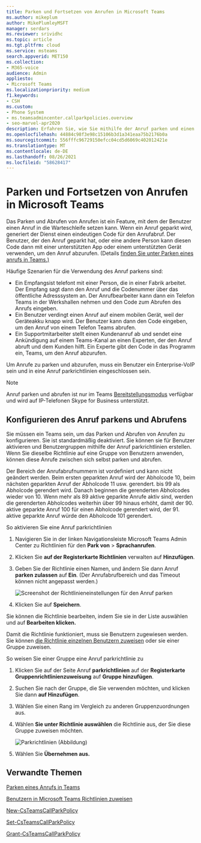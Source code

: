 ```yaml
---
title: Parken und Fortsetzen von Anrufen in Microsoft Teams
ms.author: mikeplum
author: MikePlumleyMSFT
manager: serdars
ms.reviewer: srividhc
ms.topic: article
ms.tgt.pltfrm: cloud
ms.service: msteams
search.appverid: MET150
ms.collection:
- M365-voice
audience: Admin
appliesto:
- Microsoft Teams
ms.localizationpriority: medium
f1.keywords:
- CSH
ms.custom:
- Phone System
- ms.teamsadmincenter.callparkpolicies.overview
- seo-marvel-apr2020
description: Erfahren Sie, wie Sie mithilfe der Anruf parken und einen Anruf in einem Anruf halten, Microsoft Teams.
ms.openlocfilehash: 44884c98f3e98c15106b3d1a341eaa75b2176b0a
ms.sourcegitcommit: 556fffc96729150efcc04cd5d6069c402012421e
ms.translationtype: MT
ms.contentlocale: de-DE
ms.lasthandoff: 08/26/2021
ms.locfileid: "58628417"
---
```

# <a name="call-park-and-retrieve-in-microsoft-teams"></a>Parken und Fortsetzen von Anrufen in Microsoft Teams

Das Parken und Abrufen von Anrufen ist ein Feature, mit dem der Benutzer einen Anruf in die Warteschleife setzen kann. Wenn ein Anruf geparkt wird, generiert der Dienst einen eindeutigen Code für den Anrufabruf. Der Benutzer, der den Anruf geparkt hat, oder eine andere Person kann diesen Code dann mit einer unterstützten App oder einem unterstützten Gerät verwenden, um den Anruf abzurufen. (Details [finden Sie unter Parken eines anrufs in Teams.)](https://support.office.com/article/park-a-call-in-teams-8538c063-d676-4e9a-8045-fc3b7299bb2f)

Häufige Szenarien für die Verwendung des Anruf parkens sind:

- Ein Empfangsist telefont mit einer Person, die in einer Fabrik arbeitet. Der Empfang sagt dann den Anruf und die Codenummer über das öffentliche Adresssystem an. Der Anrufbearbeiter kann dann ein Telefon Teams in der Werkshallen nehmen und den Code zum Abrufen des Anrufs eingeben.
- Ein Benutzer verdingt einen Anruf auf einem mobilen Gerät, weil der Geräteakku knapp wird. Der Benutzer kann dann den Code eingeben, um den Anruf von einem Telefon Teams abrufen.
- Ein Supportmitarbeiter stellt einen Kundenanruf ab und sendet eine Ankündigung auf einem Teams-Kanal an einen Experten, der den Anruf abruft und dem Kunden hilft. Ein Experte gibt den Code in das Programm ein, Teams, um den Anruf abzurufen.

Um Anrufe zu parken und abzurufen, muss ein Benutzer ein Enterprise-VoIP sein und in eine Anruf parkrichtlinien eingeschlossen sein.

> [!NOTE]
> Anruf parken und abrufen ist nur im Teams [Bereitstellungsmodus](teams-and-skypeforbusiness-coexistence-and-interoperability.md) verfügbar und wird auf IP-Telefonen Skype for Business unterstützt.

## <a name="configure-call-park-and-retrieve"></a>Konfigurieren des Anruf parkens und Abrufens

Sie müssen ein Teams sein, um das Parken und Abrufen von Anrufen zu konfigurieren. Sie ist standardmäßig deaktiviert. Sie können sie für Benutzer aktivieren und Benutzergruppen mithilfe der Anruf parkrichtlinien erstellen. Wenn Sie dieselbe Richtlinie auf eine Gruppe von Benutzern anwenden, können diese Anrufe zwischen sich selbst parken und abrufen.

Der Bereich der Anrufabrufnummern ist vordefiniert und kann nicht geändert werden. Beim ersten geparkten Anruf wird der Abholcode 10, beim nächsten geparkten Anruf der Abholcode 11 usw. gerendert. bis 99 als Abholcode gerendert wird. Danach beginnen die gerenderten Abholcodes wieder von 10.  Wenn mehr als 89 aktive geparkte Anrufe aktiv sind, werden die gerenderten Abholcodes weiterhin über 99 hinaus erhöht, damit der 90. aktive geparkte Anruf 100 für einen Abholcode gerendert wird, der 91. aktive geparkte Anruf würde den Abholcode 101 gerendert.

So aktivieren Sie eine Anruf parkrichtlinien

1. Navigieren Sie in der linken Navigationsleiste Microsoft Teams Admin Center zu Richtlinien für den **Park von**  >  **Sprachanrufen**.
2. Klicken Sie **auf der Registerkarte Richtlinien** verwalten auf **Hinzufügen**.
3. Geben Sie der Richtlinie einen Namen, und ändern Sie dann Anruf **parken zulassen** auf **Ein**. (Der Anrufabrufbereich und das Timeout können nicht angepasst werden.)

    ![Screenshot der Richtlinieneinstellungen für den Anruf parken](media/call-park-add-policy.png)

4. Klicken Sie auf **Speichern**.

Sie können die Richtlinie bearbeiten, indem Sie sie in der Liste auswählen und auf **Bearbeiten klicken.**

Damit die Richtlinie funktioniert, muss sie Benutzern zugewiesen werden. Sie können [die Richtlinie einzelnen Benutzern zuweisen](assign-policies.md) oder sie einer Gruppe zuweisen.

So weisen Sie einer Gruppe eine Anruf parkrichtlinie zu

1. Klicken Sie auf der Seite Anruf **parkrichtlinien** auf der **Registerkarte Gruppenrichtlinienzuweisung** auf **Gruppe hinzufügen**.
2. Suchen Sie nach der Gruppe, die Sie verwenden möchten, und klicken Sie dann **auf Hinzufügen**.
3. Wählen Sie einen Rang im Vergleich zu anderen Gruppenzuordnungen aus.
4. Wählen **Sie unter Richtlinie auswählen** die Richtlinie aus, der Sie diese Gruppe zuweisen möchten.

    ![Parkrichtlinien (Abbildung)](media/call-park-assign-policy-to-group.png)

5. Wählen Sie **Übernehmen aus.**

## <a name="related-topics"></a>Verwandte Themen

[Parken eines Anrufs in Teams](https://support.office.com/article/park-a-call-in-teams-8538c063-d676-4e9a-8045-fc3b7299bb2f)

[Benutzern in Microsoft Teams Richtlinien zuweisen](assign-policies.md)

[New-CsTeamsCallParkPolicy](/powershell/module/skype/new-csteamscallparkpolicy?view=skype-ps)

[Set-CsTeamsCallParkPolicy](/powershell/module/skype/set-csteamscallparkpolicy?view=skype-ps)

[Grant-CsTeamsCallParkPolicy](/powershell/module/skype/grant-csteamscallparkpolicy?view=skype-ps)

